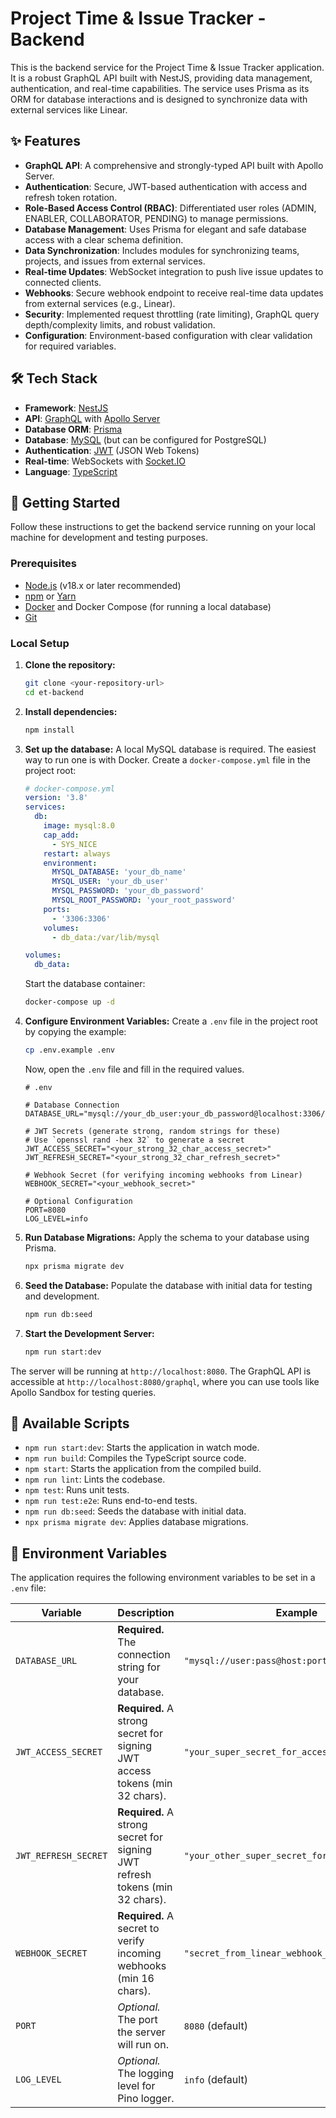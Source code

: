 # Project Time & Issue Tracker - Backend

This is the backend service for the Project Time & Issue Tracker application. It is a robust GraphQL API built with NestJS, providing data management, authentication, and real-time capabilities. The service uses Prisma as its ORM for database interactions and is designed to synchronize data with external services like Linear.

## ✨ Features

-   **GraphQL API**: A comprehensive and strongly-typed API built with Apollo Server.
-   **Authentication**: Secure, JWT-based authentication with access and refresh token rotation.
-   **Role-Based Access Control (RBAC)**: Differentiated user roles (ADMIN, ENABLER, COLLABORATOR, PENDING) to manage permissions.
-   **Database Management**: Uses Prisma for elegant and safe database access with a clear schema definition.
-   **Data Synchronization**: Includes modules for synchronizing teams, projects, and issues from external services.
-   **Real-time Updates**: WebSocket integration to push live issue updates to connected clients.
-   **Webhooks**: Secure webhook endpoint to receive real-time data updates from external services (e.g., Linear).
-   **Security**: Implemented request throttling (rate limiting), GraphQL query depth/complexity limits, and robust validation.
-   **Configuration**: Environment-based configuration with clear validation for required variables.

## 🛠️ Tech Stack

-   **Framework**: [NestJS](https://nestjs.com/)
-   **API**: [GraphQL](https://graphql.org/) with [Apollo Server](https://www.apollographql.com/docs/apollo-server/)
-   **Database ORM**: [Prisma](https://www.prisma.io/)
-   **Database**: [MySQL](https://www.mysql.com/) (but can be configured for PostgreSQL)
-   **Authentication**: [JWT](https://jwt.io/) (JSON Web Tokens)
-   **Real-time**: WebSockets with [Socket.IO](https://socket.io/)
-   **Language**: [TypeScript](https://www.typescriptlang.org/)

## 🚀 Getting Started

Follow these instructions to get the backend service running on your local machine for development and testing purposes.

### Prerequisites

-   [Node.js](https://nodejs.org/) (v18.x or later recommended)
-   [npm](https://www.npmjs.com/) or [Yarn](https://yarnpkg.com/)
-   [Docker](https://www.docker.com/) and Docker Compose (for running a local database)
-   [Git](https://git-scm.com/)

### Local Setup

1.  **Clone the repository:**
    ```bash
    git clone <your-repository-url>
    cd et-backend
    ```

2.  **Install dependencies:**
    ```bash
    npm install
    ```

3.  **Set up the database:**
    A local MySQL database is required. The easiest way to run one is with Docker. Create a `docker-compose.yml` file in the project root:

    ```yaml
    # docker-compose.yml
    version: '3.8'
    services:
      db:
        image: mysql:8.0
        cap_add:
          - SYS_NICE
        restart: always
        environment:
          MYSQL_DATABASE: 'your_db_name'
          MYSQL_USER: 'your_db_user'
          MYSQL_PASSWORD: 'your_db_password'
          MYSQL_ROOT_PASSWORD: 'your_root_password'
        ports:
          - '3306:3306'
        volumes:
          - db_data:/var/lib/mysql

    volumes:
      db_data:
    ```

    Start the database container:
    ```bash
    docker-compose up -d
    ```

4.  **Configure Environment Variables:**
    Create a `.env` file in the project root by copying the example:
    ```bash
    cp .env.example .env
    ```
    Now, open the `.env` file and fill in the required values.

    ```dotenv
    # .env

    # Database Connection
    DATABASE_URL="mysql://your_db_user:your_db_password@localhost:3306/your_db_name"

    # JWT Secrets (generate strong, random strings for these)
    # Use `openssl rand -hex 32` to generate a secret
    JWT_ACCESS_SECRET="<your_strong_32_char_access_secret>"
    JWT_REFRESH_SECRET="<your_strong_32_char_refresh_secret>"

    # Webhook Secret (for verifying incoming webhooks from Linear)
    WEBHOOK_SECRET="<your_webhook_secret>"

    # Optional Configuration
    PORT=8080
    LOG_LEVEL=info
    ```

5.  **Run Database Migrations:**
    Apply the schema to your database using Prisma.
    ```bash
    npx prisma migrate dev
    ```

6.  **Seed the Database:**
    Populate the database with initial data for testing and development.
    ```bash
    npm run db:seed
    ```

7.  **Start the Development Server:**
    ```bash
    npm run start:dev
    ```

The server will be running at `http://localhost:8080`. The GraphQL API is accessible at `http://localhost:8080/graphql`, where you can use tools like Apollo Sandbox for testing queries.

## 📜 Available Scripts

-   `npm run start:dev`: Starts the application in watch mode.
-   `npm run build`: Compiles the TypeScript source code.
-   `npm start`: Starts the application from the compiled build.
-   `npm run lint`: Lints the codebase.
-   `npm test`: Runs unit tests.
-   `npm run test:e2e`: Runs end-to-end tests.
-   `npm run db:seed`: Seeds the database with initial data.
-   `npx prisma migrate dev`: Applies database migrations.

## 🔑 Environment Variables

The application requires the following environment variables to be set in a `.env` file:

| Variable               | Description                                                                 | Example                                                   |
| ---------------------- | --------------------------------------------------------------------------- | --------------------------------------------------------- |
| `DATABASE_URL`         | **Required.** The connection string for your database.                      | `"mysql://user:pass@host:port/db"`                        |
| `JWT_ACCESS_SECRET`    | **Required.** A strong secret for signing JWT access tokens (min 32 chars). | `"your_super_secret_for_access_tokens"`                   |
| `JWT_REFRESH_SECRET`   | **Required.** A strong secret for signing JWT refresh tokens (min 32 chars).| `"your_other_super_secret_for_refresh_tokens"`            |
| `WEBHOOK_SECRET`       | **Required.** A secret to verify incoming webhooks (min 16 chars).          | `"secret_from_linear_webhook_config"`                     |
| `PORT`                 | _Optional._ The port the server will run on.                                | `8080` (default)                                          |
| `LOG_LEVEL`            | _Optional._ The logging level for Pino logger.                              | `info` (default)                                          |
